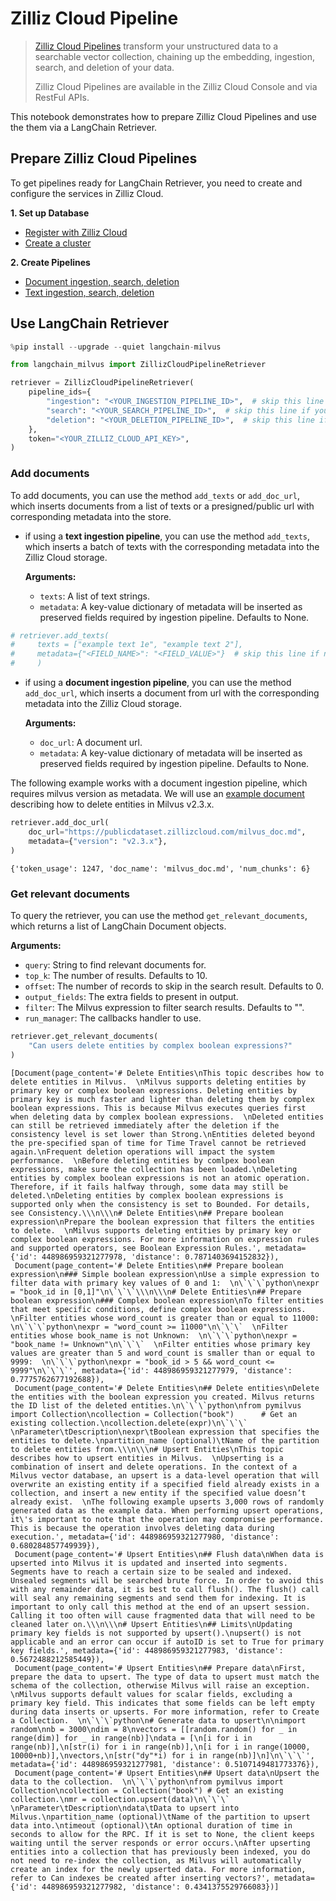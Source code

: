 # Zilliz Cloud Pipeline

> [Zilliz Cloud Pipelines](https://docs.zilliz.com/docs/pipelines) transform your unstructured data to a searchable vector collection, chaining up the embedding, ingestion, search, and deletion of your data.
> 
> Zilliz Cloud Pipelines are available in the Zilliz Cloud Console and via RestFul APIs.

This notebook demonstrates how to prepare Zilliz Cloud Pipelines and use the them via a LangChain Retriever.

## Prepare Zilliz Cloud Pipelines

To get pipelines ready for LangChain Retriever, you need to create and configure the services in Zilliz Cloud.

**1. Set up Database**

- [Register with Zilliz Cloud](https://docs.zilliz.com/docs/register-with-zilliz-cloud)
- [Create a cluster](https://docs.zilliz.com/docs/create-cluster)

**2. Create Pipelines**

- [Document ingestion, search, deletion](https://docs.zilliz.com/docs/pipelines-doc-data)
- [Text ingestion, search, deletion](https://docs.zilliz.com/docs/pipelines-text-data)

## Use LangChain Retriever


```python
%pip install --upgrade --quiet langchain-milvus
```


```python
from langchain_milvus import ZillizCloudPipelineRetriever

retriever = ZillizCloudPipelineRetriever(
    pipeline_ids={
        "ingestion": "<YOUR_INGESTION_PIPELINE_ID>",  # skip this line if you do NOT need to add documents
        "search": "<YOUR_SEARCH_PIPELINE_ID>",  # skip this line if you do NOT need to get relevant documents
        "deletion": "<YOUR_DELETION_PIPELINE_ID>",  # skip this line if you do NOT need to delete documents
    },
    token="<YOUR_ZILLIZ_CLOUD_API_KEY>",
)
```

### Add documents

To add documents, you can use the method `add_texts` or `add_doc_url`, which inserts documents from a list of texts or a presigned/public url with corresponding metadata into the store.

- if using a **text ingestion pipeline**, you can use the method `add_texts`, which inserts a batch of texts with the corresponding metadata into the Zilliz Cloud storage.

    **Arguments:**
    - `texts`: A list of text strings.
    - `metadata`: A key-value dictionary of metadata will be inserted as preserved fields required by ingestion pipeline. Defaults to None.



```python
# retriever.add_texts(
#     texts = ["example text 1e", "example text 2"],
#     metadata={"<FIELD_NAME>": "<FIELD_VALUE>"}  # skip this line if no preserved field is required by the ingestion pipeline
#     )
```

- if using a **document ingestion pipeline**, you can use the method `add_doc_url`, which inserts a document from url with the corresponding metadata into the Zilliz Cloud storage.

    **Arguments:**
    - `doc_url`: A document url.
    - `metadata`: A key-value dictionary of metadata will be inserted as preserved fields required by ingestion pipeline. Defaults to None.

The following example works with a document ingestion pipeline, which requires milvus version as metadata. We will use an [example document](https://publicdataset.zillizcloud.com/milvus_doc.md) describing how to delete entities in Milvus v2.3.x. 


```python
retriever.add_doc_url(
    doc_url="https://publicdataset.zillizcloud.com/milvus_doc.md",
    metadata={"version": "v2.3.x"},
)
```



```output
{'token_usage': 1247, 'doc_name': 'milvus_doc.md', 'num_chunks': 6}
```


### Get relevant documents

To query the retriever, you can use the method `get_relevant_documents`, which returns a list of LangChain Document objects.

**Arguments:**
- `query`: String to find relevant documents for.
- `top_k`: The number of results. Defaults to 10.
- `offset`: The number of records to skip in the search result. Defaults to 0.
- `output_fields`: The extra fields to present in output.
- `filter`: The Milvus expression to filter search results. Defaults to "".
- `run_manager`: The callbacks handler to use.


```python
retriever.get_relevant_documents(
    "Can users delete entities by complex boolean expressions?"
)
```



```output
[Document(page_content='# Delete Entities\nThis topic describes how to delete entities in Milvus.  \nMilvus supports deleting entities by primary key or complex boolean expressions. Deleting entities by primary key is much faster and lighter than deleting them by complex boolean expressions. This is because Milvus executes queries first when deleting data by complex boolean expressions.  \nDeleted entities can still be retrieved immediately after the deletion if the consistency level is set lower than Strong.\nEntities deleted beyond the pre-specified span of time for Time Travel cannot be retrieved again.\nFrequent deletion operations will impact the system performance.  \nBefore deleting entities by comlpex boolean expressions, make sure the collection has been loaded.\nDeleting entities by complex boolean expressions is not an atomic operation. Therefore, if it fails halfway through, some data may still be deleted.\nDeleting entities by complex boolean expressions is supported only when the consistency is set to Bounded. For details, see Consistency.\\\n\\\n# Delete Entities\n## Prepare boolean expression\nPrepare the boolean expression that filters the entities to delete.  \nMilvus supports deleting entities by primary key or complex boolean expressions. For more information on expression rules and supported operators, see Boolean Expression Rules.', metadata={'id': 448986959321277978, 'distance': 0.7871403694152832}),
 Document(page_content='# Delete Entities\n## Prepare boolean expression\n### Simple boolean expression\nUse a simple expression to filter data with primary key values of 0 and 1:  \n\`\`\`python\nexpr = "book_id in [0,1]"\n\`\`\`\\\n\\\n# Delete Entities\n## Prepare boolean expression\n### Complex boolean expression\nTo filter entities that meet specific conditions, define complex boolean expressions.  \nFilter entities whose word_count is greater than or equal to 11000:  \n\`\`\`python\nexpr = "word_count >= 11000"\n\`\`\`  \nFilter entities whose book_name is not Unknown:  \n\`\`\`python\nexpr = "book_name != Unknown"\n\`\`\`  \nFilter entities whose primary key values are greater than 5 and word_count is smaller than or equal to 9999:  \n\`\`\`python\nexpr = "book_id > 5 && word_count <= 9999"\n\`\`\`', metadata={'id': 448986959321277979, 'distance': 0.7775762677192688}),
 Document(page_content='# Delete Entities\n## Delete entities\nDelete the entities with the boolean expression you created. Milvus returns the ID list of the deleted entities.\n\`\`\`python\nfrom pymilvus import Collection\ncollection = Collection("book")      # Get an existing collection.\ncollection.delete(expr)\n\`\`\`  \nParameter\tDescription\nexpr\tBoolean expression that specifies the entities to delete.\npartition_name (optional)\tName of the partition to delete entities from.\\\n\\\n# Upsert Entities\nThis topic describes how to upsert entities in Milvus.  \nUpserting is a combination of insert and delete operations. In the context of a Milvus vector database, an upsert is a data-level operation that will overwrite an existing entity if a specified field already exists in a collection, and insert a new entity if the specified value doesn’t already exist.  \nThe following example upserts 3,000 rows of randomly generated data as the example data. When performing upsert operations, it\'s important to note that the operation may compromise performance. This is because the operation involves deleting data during execution.', metadata={'id': 448986959321277980, 'distance': 0.680284857749939}),
 Document(page_content='# Upsert Entities\n## Flush data\nWhen data is upserted into Milvus it is updated and inserted into segments. Segments have to reach a certain size to be sealed and indexed. Unsealed segments will be searched brute force. In order to avoid this with any remainder data, it is best to call flush(). The flush() call will seal any remaining segments and send them for indexing. It is important to only call this method at the end of an upsert session. Calling it too often will cause fragmented data that will need to be cleaned later on.\\\n\\\n# Upsert Entities\n## Limits\nUpdating primary key fields is not supported by upsert().\nupsert() is not applicable and an error can occur if autoID is set to True for primary key fields.', metadata={'id': 448986959321277983, 'distance': 0.5672488212585449}),
 Document(page_content='# Upsert Entities\n## Prepare data\nFirst, prepare the data to upsert. The type of data to upsert must match the schema of the collection, otherwise Milvus will raise an exception.  \nMilvus supports default values for scalar fields, excluding a primary key field. This indicates that some fields can be left empty during data inserts or upserts. For more information, refer to Create a Collection.  \n\`\`\`python\n# Generate data to upsert\n\nimport random\nnb = 3000\ndim = 8\nvectors = [[random.random() for _ in range(dim)] for _ in range(nb)]\ndata = [\n[i for i in range(nb)],\n[str(i) for i in range(nb)],\n[i for i in range(10000, 10000+nb)],\nvectors,\n[str("dy"*i) for i in range(nb)]\n]\n\`\`\`', metadata={'id': 448986959321277981, 'distance': 0.5107149481773376}),
 Document(page_content='# Upsert Entities\n## Upsert data\nUpsert the data to the collection.  \n\`\`\`python\nfrom pymilvus import Collection\ncollection = Collection("book") # Get an existing collection.\nmr = collection.upsert(data)\n\`\`\`  \nParameter\tDescription\ndata\tData to upsert into Milvus.\npartition_name (optional)\tName of the partition to upsert data into.\ntimeout (optional)\tAn optional duration of time in seconds to allow for the RPC. If it is set to None, the client keeps waiting until the server responds or error occurs.\nAfter upserting entities into a collection that has previously been indexed, you do not need to re-index the collection, as Milvus will automatically create an index for the newly upserted data. For more information, refer to Can indexes be created after inserting vectors?', metadata={'id': 448986959321277982, 'distance': 0.4341375529766083})]
```
